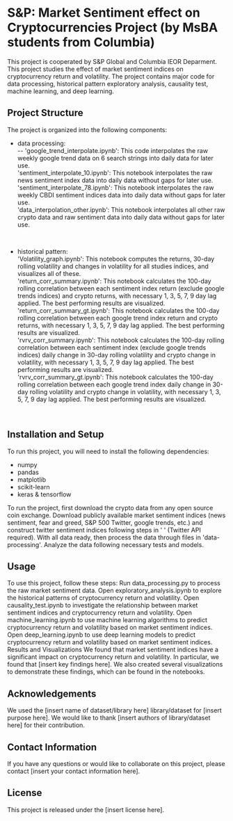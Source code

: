 # S&P: Market Sentiment effect on Cryptocurrencies Project (by MsBA students from Columbia)
This project is cooperated by S&amp;P Global and Columbia IEOR Deparment.
This project studies the effect of market sentiment indices on cryptocurrency return and volatility. The project contains major code for data processing, historical pattern exploratory analysis, causality test, machine learning, and deep learning.

## Project Structure
The project is organized into the following components:

- data processing: <br>
-- 'google_trend_interpolate.ipynb': This code interpolates the raw weekly google trend data on 6 search strings into daily data for later use.<br>
'sentiment_interpolate_10.ipynb': This notebook interpolates the raw news sentiment index data into daily data without gaps for later use.<br>
'sentiment_interpolate_78.ipynb': This notebook interpolates the raw weekly CBDI sentiment indices data into daily data without gaps for later use.<br>
'data_interpolation_other.ipynb': This notebook interpolates all other raw crypto data and raw sentiment data into daily data without gaps for later use.<br>
<br>

- historical pattern: <br>
'Volatility_graph.ipynb': This notebook computes the returns, 30-day rolling volatility and changes in volatility for all studies indices, and visualizes all of these.<br>
'return_corr_summary.ipynb': This notebook calculates the 100-day rolling correlation between each sentiment index return (exclude google trends indices) and crypto returns, with necessary 1, 3, 5, 7, 9 day lag applied. The best performing results are visualized.<br>
'return_corr_summary_gt.ipynb': This notebook calculates the 100-day rolling correlation between each google trend index return and crypto returns, with necessary 1, 3, 5, 7, 9 day lag applied. The best performing results are visualized.<br>
'rvrv_corr_summary.ipynb': This notebook calculates the 100-day rolling correlation between each sentiment index (exclude google trends indices) daily change in 30-day rolling volatility and crypto change in volatility, with necessary 1, 3, 5, 7, 9 day lag applied. The best performing results are visualized.<br>
'rvrv_corr_summary_gt.ipynb': This notebook calculates the 100-day rolling correlation between each google trend index daily change in 30-day rolling volatility and crypto change in volatility, with necessary 1, 3, 5, 7, 9 day lag applied. The best performing results are visualized.<br>
<br>

## Installation and Setup
To run this project, you will need to install the following dependencies:
- numpy
- pandas
- matplotlib
- scikit-learn
- keras & tensorflow

To run the project, first download the crypto data from any open source coin exchange. Download publicly available market sentiment indices (news sentiment, fear and greed, S&P 500 Twitter, google trends, etc.) and construct twitter sentiment indices following steps in ' ' (Twitter API required). With all data ready, then process the data through files in 'data-processing'. Analyze the data following necessary tests and models.


## Usage
To use this project, follow these steps:
Run data_processing.py to process the raw market sentiment data.
Open exploratory_analysis.ipynb to explore the historical patterns of cryptocurrency return and volatility.
Open causality_test.ipynb to investigate the relationship between market sentiment indices and cryptocurrency return and volatility.
Open machine_learning.ipynb to use machine learning algorithms to predict cryptocurrency return and volatility based on market sentiment indices.
Open deep_learning.ipynb to use deep learning models to predict cryptocurrency return and volatility based on market sentiment indices.
Results and Visualizations
We found that market sentiment indices have a significant impact on cryptocurrency return and volatility. In particular, we found that [insert key findings here]. We also created several visualizations to demonstrate these findings, which can be found in the notebooks.

## Acknowledgements
We used the [insert name of dataset/library here] library/dataset for [insert purpose here]. We would like to thank [insert authors of library/dataset here] for their contribution.

## Contact Information
If you have any questions or would like to collaborate on this project, please contact [insert your contact information here].

## License
This project is released under the [insert license here].

